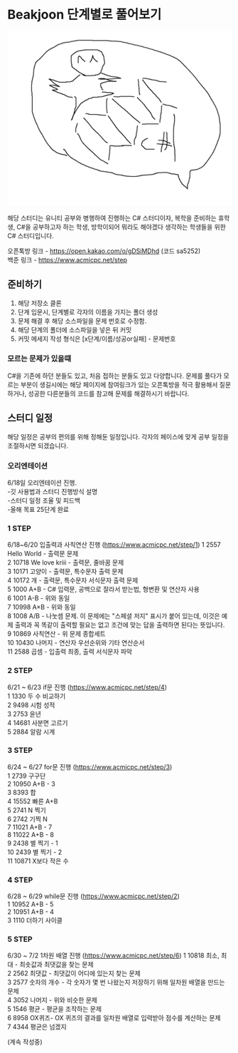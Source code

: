 Beakjoon 단계별로 풀어보기
=============

![](https://github.com/Lesin928/Step-by-step-study/blob/master/image/C%23%EC%8A%A4%ED%84%B0%EB%94%94.PNG)

해당 스터디는 유니티 공부와 병행하여 진행하는 C# 스터디이자, 복학을 준비하는 휴학생,    C#을 공부하고자 하는 학생, 방학이되어 뭐라도 해야겠다 생각하는 학생들을 위한 C# 스터디입니다.

오픈톡방 링크 - https://open.kakao.com/o/gDSiMDhd  (코드 sa5252)   
백준 링크 - https://www.acmicpc.net/step

## 준비하기 
1. 해당 저장소 클론 
2. 단계 입문시, 단계별로 각자의 이름을 가지는 폴더 생성
3. 문제 해결 후 해당 소스파일을 문제 번호로 수정함.
4. 해당 단계의 폴더에 소스파일을 넣은 뒤 커밋
5. 커밋 메세지 작성 형식은 [x단계/이름/성공or실패] - 문제번호

### 모르는 문제가 있을떄
C#을 기존에 하던 분들도 있고, 처음 접하는 분들도 있고 다양합니다. 문제를 풀다가 모르는 부분이 생길시에는 해당 페이지에 참여링크가 있는 오픈톡방을 적극 활용해서
질문하거나, 성공한 다른분들의 코드를 참고해 문제를 해결하시기 바랍니다.




## 스터디 일정
해당 일정은 공부의 편의를 위해 정해둔 일정입니다. 각자의 페이스에 맞게 공부 일정을 조절하시면 되겠습니다.    

### 오리엔테이션
6/18일 오리엔테이션 진행.   
  -깃 사용법과 스터디 진행방식 설명   
  -스터디 일정 조율 및 피드백   
  -올해 목표 25단계 완료   
  
### 1 STEP
6/18~6/20 입출력과 사칙연산 진행 (https://www.acmicpc.net/step/1)
1	2557	Hello World - 출력문 문제   
2	10718	We love kriii - 출력문, 줄바꿈 문제   
3	10171	고양이 - 출력문, 특수문자 출력 문제   
4	10172	개 - 출력문, 특수문자 서식문자 출력 문제    
5	1000	A+B - C# 입력문, 공백으로 잘라서 받는법, 형변환 및 연산자 사용   
6	1001	A-B - 위와 동일   
7	10998	A×B - 위와 동일   
8	1008	A/B - 나눗셈 문제. 이 문제에는 "스페셜 저지" 표시가 붙어 있는데, 이것은 예제 출력과 꼭 똑같이 출력할 필요는 없고 조건에 맞는 답을 출력하면 된다는 뜻입니다.   
9	10869	사칙연산 - 위 문제 종합세트   
10	10430	나머지 - 연산자 우선순위와 기타 연산순서   
11	2588	곱셈 - 입출력 최종, 출력 서식문자 파악   

### 2 STEP
6/21 ~ 6/23 if문 진행 (https://www.acmicpc.net/step/4)   
1	1330	두 수 비교하기   
2	9498	시험 성적   
3	2753	윤년   
4	14681	사분면 고르기   
5	2884	알람 시계   

### 3 STEP
6/24 ~ 6/27 for문 진행 (https://www.acmicpc.net/step/3)   
1	2739	구구단   
2	10950	A+B - 3   
3	8393	합   
4	15552	빠른 A+B   
5	2741	N 찍기   
6	2742	기찍 N    
7	11021	A+B - 7   
8	11022	A+B - 8   
9	2438	별 찍기 - 1   
10	2439	별 찍기 - 2   
11	10871	X보다 작은 수   

### 4 STEP
6/28 ~ 6/29 while문 진행 (https://www.acmicpc.net/step/2)   
1	10952	A+B - 5   
2	10951	A+B - 4   
3	1110	더하기 사이클   

### 5 STEP
6/30 ~ 7/2 1차원 배열 진행 (https://www.acmicpc.net/step/6)
1	10818	최소, 최대 - 최솟값과 최댓값을 찾는 문제   
2	2562	최댓값 - 최댓값이 어디에 있는지 찾는 문제   
3	2577	숫자의 개수 - 각 숫자가 몇 번 나왔는지 저장하기 위해 일차원 배열을 만드는 문제   
4	3052	나머지 - 위와 비슷한 문제   
5	1546	평균 - 평균을 조작하는 문제   
6	8958	OX퀴즈- OX 퀴즈의 결과를 일차원 배열로 입력받아 점수를 계산하는 문제   
7	4344	평균은 넘겠지   




(계속 작성중)
